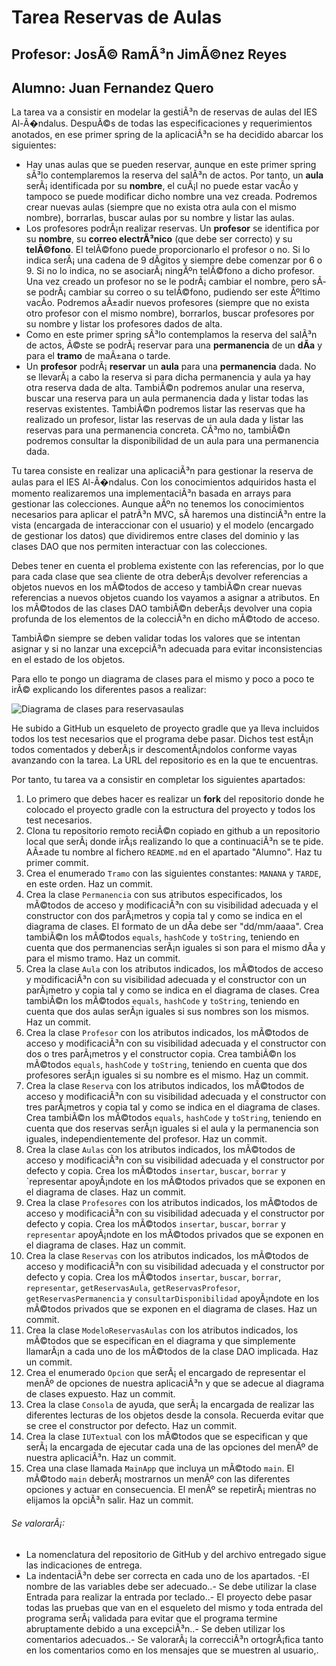 # Tarea Reservas de Aulas
## Profesor: JosÃ© RamÃ³n JimÃ©nez Reyes
## Alumno: Juan Fernandez Quero

La tarea va a consistir en modelar la gestiÃ³n de reservas de aulas del IES Al-Ã�ndalus. DespuÃ©s de todas las especificaciones y requerimientos anotados, en ese primer spring de la aplicaciÃ³n se ha decidido abarcar los siguientes:

- Hay unas aulas que se pueden reservar, aunque en este primer spring sÃ³lo contemplaremos la reserva del salÃ³n de actos. Por tanto, un **aula** serÃ¡ identificada por su **nombre**, el cuÃ¡l no puede estar vacÃ­o y tampoco se puede modificar dicho nombre una vez creada. Podremos crear nuevas aulas (siempre que no exista otra aula con el mismo nombre), borrarlas, buscar aulas por su nombre y listar las aulas.
- Los profesores podrÃ¡n realizar reservas. Un **profesor** se identifica por su **nombre**, su **correo electrÃ³nico** (que debe ser correcto) y su **telÃ©fono**. El telÃ©fono puede proporcionarlo el profesor o no. Si lo indica serÃ¡ una cadena de 9 dÃ­gitos y siempre debe comenzar por 6 o 9. Si no lo indica, no se asociarÃ¡ ningÃºn telÃ©fono a dicho profesor. Una vez creado un profesor no se le podrÃ¡ cambiar el nombre, pero sÃ­ se podrÃ¡ cambiar su correo o su telÃ©fono, pudiendo ser este Ãºltimo vacÃ­o. Podremos aÃ±adir nuevos profesores (siempre que no exista otro profesor con el mismo nombre), borrarlos, buscar profesores por su nombre y listar los profesores dados de alta.
- Como en este primer spring sÃ³lo contemplamos la reserva del salÃ³n de actos, Ã©ste se podrÃ¡ reservar para una **permanencia** de un **dÃ­a** y para el **tramo** de maÃ±ana o tarde.
- Un **profesor** podrÃ¡ **reservar** un **aula** para una **permanencia** dada. No se llevarÃ¡ a cabo la reserva si para dicha permanencia y aula ya hay otra reserva dada de alta. TambiÃ©n podremos anular una reserva, buscar una reserva para un aula  permanencia dada y listar todas las reservas existentes. TambiÃ©n podremos listar las reservas que ha realizado un profesor, listar las reservas de un aula dada y listar las reservas para una permanencia concreta. CÃ³mo no, tambiÃ©n podremos consultar la disponibilidad de un aula para una permanencia dada.

Tu tarea consiste en realizar una aplicaciÃ³n para gestionar la reserva de aulas para el IES Al-Ã�ndalus. Con los conocimientos adquiridos hasta el momento realizaremos una implementaciÃ³n basada en arrays para gestionar las colecciones. Aunque aÃºn no tenemos los conocimientos necesarios para aplicar el patrÃ³n MVC, sÃ­ haremos una distinciÃ³n entre la vista (encargada de interaccionar con el usuario) y el modelo (encargado de gestionar los datos) que dividiremos entre clases del dominio y las clases DAO que nos permiten interactuar con las colecciones.

Debes tener en cuenta el problema existente con las referencias, por lo que para cada clase que sea cliente de otra deberÃ¡s devolver referencias a objetos nuevos en los mÃ©todos de acceso y tambiÃ©n crear nuevas referencias a nuevos objetos cuando los vayamos a asignar a atributos. En los mÃ©todos de las clases DAO tambiÃ©n deberÃ¡s devolver una copia profunda de los elementos de la colecciÃ³n en dicho mÃ©todo de acceso.

TambiÃ©n siempre se deben validar todas los valores que se intentan asignar y si no lanzar una excepciÃ³n adecuada para evitar inconsistencias en el estado de los objetos.

Para ello te pongo un diagrama de clases para el mismo y poco a poco te irÃ© explicando los diferentes pasos a realizar:

![Diagrama de clases para reservasaulas](src/main/resources/reservasAulas.png)

He subido a GitHub un esqueleto de proyecto gradle que ya lleva incluidos todos los test necesarios que el programa debe pasar. Dichos test estÃ¡n todos comentados y deberÃ¡s ir descomentÃ¡ndolos conforme vayas avanzando con la tarea. La URL del repositorio es en la que te encuentras.

Por tanto, tu tarea va a consistir en completar los siguientes apartados:

1. Lo primero que debes hacer es realizar un **fork** del repositorio donde he colocado el proyecto gradle con la estructura del proyecto y todos los test necesarios.
2. Clona tu repositorio remoto reciÃ©n copiado en github a un repositorio local que serÃ¡ donde irÃ¡s realizando lo que a continuaciÃ³n se te pide. AÃ±ade tu nombre al fichero `README.md` en el apartado "Alumno". Haz tu primer commit.
3. Crea el enumerado `Tramo` con las siguientes constantes: `MANANA` y `TARDE`, en este orden. Haz un commit.
4. Crea la clase `Permanencia` con sus atributos especificados, los mÃ©todos de acceso y modificaciÃ³n con su visibilidad adecuada y el constructor con dos parÃ¡metros y copia tal y como se indica en el diagrama de clases. El formato de un dÃ­a debe ser "dd/mm/aaaa".  Crea tambiÃ©n los mÃ©todos `equals`, `hashCode` y `toString`, teniendo en cuenta que dos permanencias serÃ¡n iguales si son para el mismo dÃ­a y para el mismo tramo. Haz un commit.
5. Crea la clase `Aula` con los atributos indicados, los mÃ©todos de acceso y modificaciÃ³n con su visibilidad adecuada y el constructor con un parÃ¡metro y copia tal y como se indica en el diagrama de clases. Crea tambiÃ©n los mÃ©todos `equals`, `hashCode` y `toString`, teniendo en cuenta que dos aulas serÃ¡n iguales si sus nombres son los mismos. Haz un commit.
6. Crea la clase `Profesor` con los atributos indicados, los mÃ©todos de acceso y modificaciÃ³n con su visibilidad adecuada y el constructor con dos o tres parÃ¡metros y el constructor copia. Crea tambiÃ©n los mÃ©todos `equals`, `hashCode` y `toString`, teniendo en cuenta que dos profesores serÃ¡n iguales si su nombre es el mismo. Haz un commit.
7. Crea la clase `Reserva` con los atributos indicados, los mÃ©todos de acceso y modificaciÃ³n con su visibilidad adecuada y el constructor con tres parÃ¡metros y copia tal y como se indica en el diagrama de clases. Crea tambiÃ©n los mÃ©todos `equals`, `hashCode` y `toString`, teniendo en cuenta que dos reservas serÃ¡n iguales si el aula y la permanencia son iguales, independientemente del profesor. Haz un commit.
8. Crea la clase `Aulas` con los atributos indicados, los mÃ©todos de acceso y modificaciÃ³n con su visibilidad adecuada y el constructor por defecto y copia. Crea los mÃ©todos `insertar`, `buscar`, `borrar` y `representar apoyÃ¡ndote en los mÃ©todos privados que se exponen en el diagrama de clases. Haz un commit.
9. Crea la clase `Profesores` con los atributos indicados, los mÃ©todos de acceso y modificaciÃ³n con su visibilidad adecuada y el constructor por defecto y copia. Crea los mÃ©todos `insertar`, `buscar`, `borrar` y `representar` apoyÃ¡ndote en los mÃ©todos privados que se exponen en el diagrama de clases. Haz un commit.
10. Crea la clase `Reservas` con los atributos indicados, los mÃ©todos de acceso y modificaciÃ³n con su visibilidad adecuada y el constructor por defecto y copia. Crea los mÃ©todos `insertar`, `buscar`, `borrar`, `representar`, `getReservasAula`, `getReservasProfesor`, `getReservasPermanencia` y `consultarDisponibilidad` apoyÃ¡ndote en los mÃ©todos privados que se exponen en el diagrama de clases. Haz un commit.
11. Crea la clase `ModeloReservasAulas` con los atributos indicados, los mÃ©todos que se especifican en el diagrama y que simplemente llamarÃ¡n a cada uno de los mÃ©todos de la clase DAO implicada. Haz un commit.
12. Crea el enumerado `Opcion` que serÃ¡ el encargado de representar el menÃº de opciones de nuestra aplicaciÃ³n y que se adecue al diagrama de clases expuesto. Haz un commit.
13. Crea la clase `Consola` de ayuda, que serÃ¡ la encargada de realizar las diferentes lecturas de los objetos desde la consola. Recuerda evitar que se cree el constructor por defecto. Haz un commit.
14. Crea la clase `IUTextual` con los mÃ©todos que se especifican y que serÃ¡ la encargada de ejecutar cada una de las opciones del menÃº de nuestra aplicaciÃ³n. Haz un commit.
15. Crea una clase llamada `MainApp` que incluya un mÃ©todo `main`. El mÃ©todo `main` deberÃ¡ mostrarnos un menÃº con las diferentes opciones y actuar en consecuencia. El menÃº se repetirÃ¡ mientras no elijamos la opciÃ³n salir. Haz un commit.



###### Se valorarÃ¡:
- La nomenclatura del repositorio de GitHub y del archivo entregado sigue las indicaciones de entrega.
- La indentaciÃ³n debe ser correcta en cada uno de los apartados.
 -El nombre de las variables debe ser adecuado..- Se debe utilizar la clase Entrada para realizar la entrada por teclado..- El proyecto debe pasar todas las pruebas que van en el esqueleto del mismo y toda entrada del programa serÃ¡ validada para evitar que el programa termine abruptamente debido a una excepciÃ³n..- Se deben utilizar los comentarios adecuados..- Se valorarÃ¡ la correcciÃ³n ortogrÃ¡fica tanto en los comentarios como en los mensajes que se muestren al usuario,.

